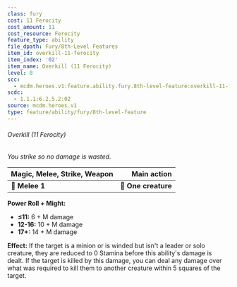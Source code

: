 ```yaml
---
class: fury
cost: 11 Ferocity
cost_amount: 11
cost_resource: Ferocity
feature_type: ability
file_dpath: Fury/8th-Level Features
item_id: overkill-11-ferocity
item_index: '02'
item_name: Overkill (11 Ferocity)
level: 8
scc:
  - mcdm.heroes.v1:feature.ability.fury.8th-level-feature:overkill-11-ferocity
scdc:
  - 1.1.1:6.2.5.2:02
source: mcdm.heroes.v1
type: feature/ability/fury/8th-level-feature
---
```


###### Overkill (11 Ferocity)

*You strike so no damage is wasted.*

| **Magic, Melee, Strike, Weapon** |     **Main action** |
| -------------------------------- | ------------------: |
| **📏 Melee 1**                   | **🎯 One creature** |

**Power Roll + Might:**

- **≤11:** 6 + M damage
- **12-16:** 10 + M damage
- **17+:** 14 + M damage

**Effect:** If the target is a minion or is winded but isn't a leader or solo creature, they are reduced to 0 Stamina before this ability's damage is dealt. If the target is killed by this damage, you can deal any damage over what was required to kill them to another creature within 5 squares of the target.
